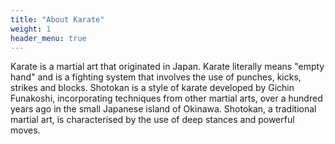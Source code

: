 ```yaml
---
title: "About Karate"
weight: 1
header_menu: true
---
```


Karate is a martial art that originated in Japan. Karate literally means "empty hand" and is a fighting system that involves the use of punches, kicks, strikes and blocks. Shotokan is a style of karate developed by Gichin Funakoshi, incorporating techniques from other martial arts, over a hundred years ago in the small Japanese island of Okinawa. Shotokan, a traditional martial art, is characterised by the use of deep stances and powerful moves.
